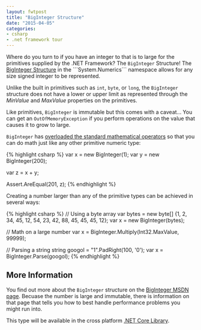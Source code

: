 ```yaml
---
layout: fwtpost
title: "BigInteger Structure"
date: "2015-04-05"
categories:
- csharp
- .net framework tour
---
```


Where do you turn to if you have an integer to that is to large for the primitives supplied by the .NET Framework?  The ```BigInteger``` Structure!   The [BigInteger Structure](https://msdn.microsoft.com/en-us/library/system.numerics.biginteger(v=vs.111).aspx) in the ```System.Numerics``` namespace allows for any size signed integer to be represented.  

Unlike the built in primitives such as  ```int```, ```byte```, or ```long```, the ```BigInteger``` structure does not have a lower or upper limit as represented through the *MinValue* and *MaxValue* properties on the primitives.

Like primitives, ```BigInteger``` is immutable but this comes with a caveat... You can get an ```OutOfMemoryException``` if you perform operations on the value that causes it to grow to large.  

```BigInteger``` has [overloaded the standard mathematical operators](https://msdn.microsoft.com/en-us/library/aa288467(v=vs.71).aspx) so that you can do math just like any other primitive numeric type:

{% highlight csharp %}
var x = new BigInteger(1);
var y = new BigInteger(200);

var z = x + y;

Assert.AreEqual(201, z);
{% endhighlight %}  

Creating a number larger than any of the primitive types can be achieved in several ways:

{% highlight csharp %}
// Using a byte array
var bytes = new byte[] {1, 2, 34, 45, 12, 54, 23, 42, 88, 45, 45, 45, 12};
var x = new BigInteger(bytes);

// Math on  a large number
var x = BigInteger.Multiply(Int32.MaxValue, 99999);

// Parsing a string
string googol = "1".PadRight(100, '0');
var x = BigInteger.Parse(googol);
{% endhighlight %}  


## More Information
You find out more about the ```BigInteger``` structure on the [BigInteger MSDN page](https://msdn.microsoft.com/en-us/library/system.numerics.biginteger(v=vs.111).aspx).  Becuase the number is large and immutable, there is information on that page that tells you how to best handle performance problems you might run into.

This type will be available in the cross platform [.NET Core Library](https://github.com/dotnet/corefx).
